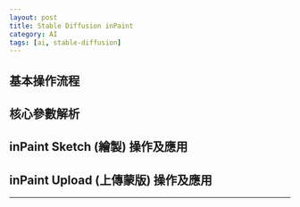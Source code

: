 ```yaml
---
layout: post
title: Stable Diffusion inPaint
category: AI
tags: [ai, stable-diffusion]
---
```


## 基本操作流程



## 核心參數解析



## inPaint Sketch (繪製) 操作及應用



## inPaint Upload (上傳蒙版) 操作及應用



---